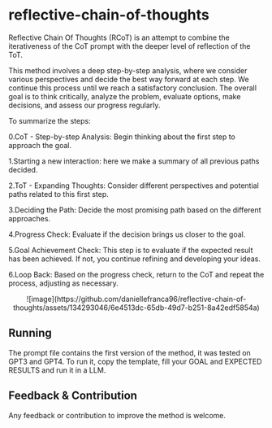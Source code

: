 # reflective-chain-of-thoughts
Reflective Chain Of Thoughts (RCoT) is an attempt to combine the iterativeness of the CoT prompt with the deeper level of reflection of the ToT.

This method involves a deep step-by-step analysis, where we consider various perspectives and decide the best way forward at each step. We continue this process until we reach a satisfactory conclusion. The overall goal is to think critically, analyze the problem, evaluate options, make decisions, and assess our progress regularly.

To summarize the steps:

0.CoT - Step-by-step Analysis: Begin thinking about the first step to approach the goal.

1.Starting  a new interaction: here we make a summary of all previous paths decided.

2.ToT - Expanding Thoughts: Consider different perspectives and potential paths related to this first step.

3.Deciding the Path: Decide the most promising path based on the different approaches.

4.Progress Check: Evaluate if the decision brings us closer to the goal.

5.Goal Achievement Check:  This step is to evaluate if the expected result has been achieved. If not, you continue refining and developing your ideas.

6.Loop Back: Based on the progress check, return to the CoT and repeat the process, adjusting as necessary.

<p align="center">
![image](https://github.com/daniellefranca96/reflective-chain-of-thoughts/assets/134293046/6e4513dc-65db-49d7-b251-8a42edf5854a)
</p>

## Running
The prompt file contains the first version of the method, it was tested on GPT3 and GPT4. To run it, copy the template, fill your GOAL and EXPECTED RESULTS and run it in a LLM.

## Feedback & Contribution
Any feedback or contribution to improve the method is welcome.
